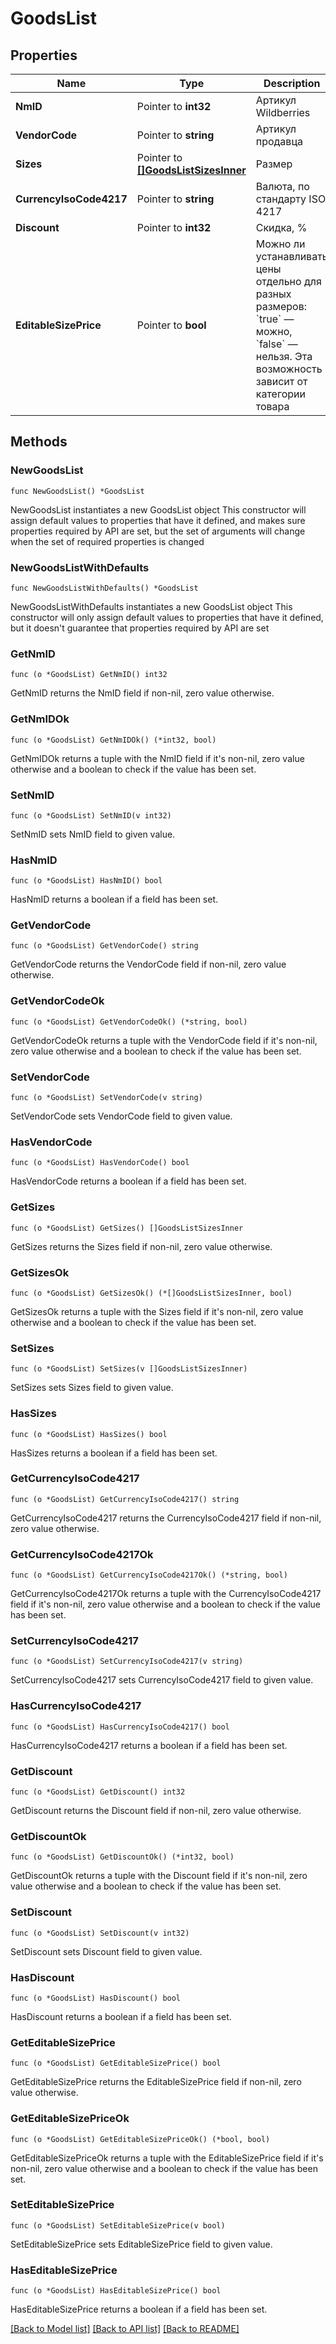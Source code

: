 # GoodsList

## Properties

Name | Type | Description | Notes
------------ | ------------- | ------------- | -------------
**NmID** | Pointer to **int32** | Артикул Wildberries | [optional] 
**VendorCode** | Pointer to **string** | Артикул продавца | [optional] 
**Sizes** | Pointer to [**[]GoodsListSizesInner**](GoodsListSizesInner.md) | Размер | [optional] 
**CurrencyIsoCode4217** | Pointer to **string** | Валюта, по стандарту ISO 4217 | [optional] 
**Discount** | Pointer to **int32** | Скидка, % | [optional] 
**EditableSizePrice** | Pointer to **bool** | Можно ли устанавливать цены отдельно для разных размеров: &#x60;true&#x60; — можно, &#x60;false&#x60; — нельзя. Эта возможность зависит от категории товара  | [optional] 

## Methods

### NewGoodsList

`func NewGoodsList() *GoodsList`

NewGoodsList instantiates a new GoodsList object
This constructor will assign default values to properties that have it defined,
and makes sure properties required by API are set, but the set of arguments
will change when the set of required properties is changed

### NewGoodsListWithDefaults

`func NewGoodsListWithDefaults() *GoodsList`

NewGoodsListWithDefaults instantiates a new GoodsList object
This constructor will only assign default values to properties that have it defined,
but it doesn't guarantee that properties required by API are set

### GetNmID

`func (o *GoodsList) GetNmID() int32`

GetNmID returns the NmID field if non-nil, zero value otherwise.

### GetNmIDOk

`func (o *GoodsList) GetNmIDOk() (*int32, bool)`

GetNmIDOk returns a tuple with the NmID field if it's non-nil, zero value otherwise
and a boolean to check if the value has been set.

### SetNmID

`func (o *GoodsList) SetNmID(v int32)`

SetNmID sets NmID field to given value.

### HasNmID

`func (o *GoodsList) HasNmID() bool`

HasNmID returns a boolean if a field has been set.

### GetVendorCode

`func (o *GoodsList) GetVendorCode() string`

GetVendorCode returns the VendorCode field if non-nil, zero value otherwise.

### GetVendorCodeOk

`func (o *GoodsList) GetVendorCodeOk() (*string, bool)`

GetVendorCodeOk returns a tuple with the VendorCode field if it's non-nil, zero value otherwise
and a boolean to check if the value has been set.

### SetVendorCode

`func (o *GoodsList) SetVendorCode(v string)`

SetVendorCode sets VendorCode field to given value.

### HasVendorCode

`func (o *GoodsList) HasVendorCode() bool`

HasVendorCode returns a boolean if a field has been set.

### GetSizes

`func (o *GoodsList) GetSizes() []GoodsListSizesInner`

GetSizes returns the Sizes field if non-nil, zero value otherwise.

### GetSizesOk

`func (o *GoodsList) GetSizesOk() (*[]GoodsListSizesInner, bool)`

GetSizesOk returns a tuple with the Sizes field if it's non-nil, zero value otherwise
and a boolean to check if the value has been set.

### SetSizes

`func (o *GoodsList) SetSizes(v []GoodsListSizesInner)`

SetSizes sets Sizes field to given value.

### HasSizes

`func (o *GoodsList) HasSizes() bool`

HasSizes returns a boolean if a field has been set.

### GetCurrencyIsoCode4217

`func (o *GoodsList) GetCurrencyIsoCode4217() string`

GetCurrencyIsoCode4217 returns the CurrencyIsoCode4217 field if non-nil, zero value otherwise.

### GetCurrencyIsoCode4217Ok

`func (o *GoodsList) GetCurrencyIsoCode4217Ok() (*string, bool)`

GetCurrencyIsoCode4217Ok returns a tuple with the CurrencyIsoCode4217 field if it's non-nil, zero value otherwise
and a boolean to check if the value has been set.

### SetCurrencyIsoCode4217

`func (o *GoodsList) SetCurrencyIsoCode4217(v string)`

SetCurrencyIsoCode4217 sets CurrencyIsoCode4217 field to given value.

### HasCurrencyIsoCode4217

`func (o *GoodsList) HasCurrencyIsoCode4217() bool`

HasCurrencyIsoCode4217 returns a boolean if a field has been set.

### GetDiscount

`func (o *GoodsList) GetDiscount() int32`

GetDiscount returns the Discount field if non-nil, zero value otherwise.

### GetDiscountOk

`func (o *GoodsList) GetDiscountOk() (*int32, bool)`

GetDiscountOk returns a tuple with the Discount field if it's non-nil, zero value otherwise
and a boolean to check if the value has been set.

### SetDiscount

`func (o *GoodsList) SetDiscount(v int32)`

SetDiscount sets Discount field to given value.

### HasDiscount

`func (o *GoodsList) HasDiscount() bool`

HasDiscount returns a boolean if a field has been set.

### GetEditableSizePrice

`func (o *GoodsList) GetEditableSizePrice() bool`

GetEditableSizePrice returns the EditableSizePrice field if non-nil, zero value otherwise.

### GetEditableSizePriceOk

`func (o *GoodsList) GetEditableSizePriceOk() (*bool, bool)`

GetEditableSizePriceOk returns a tuple with the EditableSizePrice field if it's non-nil, zero value otherwise
and a boolean to check if the value has been set.

### SetEditableSizePrice

`func (o *GoodsList) SetEditableSizePrice(v bool)`

SetEditableSizePrice sets EditableSizePrice field to given value.

### HasEditableSizePrice

`func (o *GoodsList) HasEditableSizePrice() bool`

HasEditableSizePrice returns a boolean if a field has been set.


[[Back to Model list]](../README.md#documentation-for-models) [[Back to API list]](../README.md#documentation-for-api-endpoints) [[Back to README]](../README.md)


